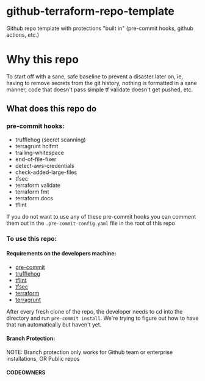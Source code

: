 # github-terraform-repo-template
Github repo template with protections "built in" (pre-commit hooks, github actions, etc.)

# Why this repo
To start off with a sane, safe baseline to prevent a disaster later on, ie, having to remove secrets from the git history, nothing is formatted in a sane manner, code that doesn't pass simple tf validate doesn't get pushed, etc.

## What does this repo do
### pre-commit hooks:
* trufflehog (secret scanning)
* terragrunt hclfmt
* trailing-whitespace
* end-of-file-fixer
* detect-aws-credentials
* check-added-large-files
* tfsec
* terraform validate
* terraform fmt
* terraform docs
* tflint

If you do not want to use any of these pre-commit hooks you can comment them out in the `.pre-commit-config.yaml` file in the root of this repo

### To use this repo:
#### Requirements on the developers machine:
* [pre-commit](https://pre-commit.com/)
* [trufflehog](https://github.com/trufflesecurity/trufflehog)
* [tflint](https://github.com/terraform-linters/tflint)
* [tfsec](https://tfsec.dev)
* [terraform](https://www.terraform.io/)
* [terragrunt](https://terragrunt.gruntwork.io/)

After every fresh clone of the repo, the developer needs to cd into the directory and run `pre-commit install`. We're trying to figure out how to have that run automatically but haven't yet.

#### Branch Protection:
NOTE: Branch protection only works for Github team or enterprise installations, OR Public repos

#### CODEOWNERS
